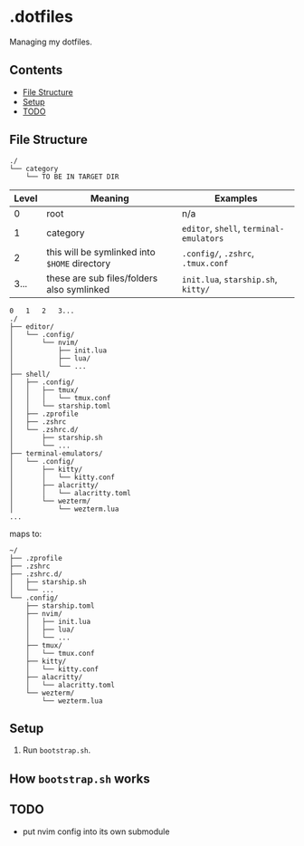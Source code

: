 # .dotfiles

Managing my dotfiles.

<!--toc:ignore-->

## Contents

<!--toc:start-->

- [File Structure](#file-structure)
- [Setup](#setup)
- [TODO](#todo)
<!--toc:end-->

## File Structure

```text
./
└── category
    └── TO BE IN TARGET DIR
```

| Level | Meaning                                       | Examples                                |
| ----- | --------------------------------------------- | --------------------------------------- |
| 0     | root                                          | n/a                                     |
| 1     | category                                      | `editor`, `shell`, `terminal-emulators` |
| 2     | this will be symlinked into `$HOME` directory | `.config/`, `.zshrc`, `.tmux.conf`      |
| 3...  | these are sub files/folders also symlinked    | `init.lua`, `starship.sh`, `kitty/`     |

```text
0   1   2   3...
./
├── editor/
│   └── .config/
│       └── nvim/
│           ├── init.lua
│           ├── lua/
│           └── ...
├── shell/
│   ├── .config/
│   │   ├── tmux/
│   │   │   └── tmux.conf
│   │   └── starship.toml
│   ├── .zprofile
│   ├── .zshrc
│   └── .zshrc.d/
│       ├── starship.sh
│       └── ...
├── terminal-emulators/
│   └── .config/
│       ├── kitty/
│       │   └── kitty.conf
│       ├── alacritty/
│       │   └── alacritty.toml
│       └── wezterm/
│           └── wezterm.lua
...
```

maps to:

```text
~/
├── .zprofile
├── .zshrc
├── .zshrc.d/
│   ├── starship.sh
│   └── ...
└── .config/
    ├── starship.toml
    ├── nvim/
    │   ├── init.lua
    │   ├── lua/
    │   └── ...
    ├── tmux/
    │   └── tmux.conf
    ├── kitty/
    │   └── kitty.conf
    ├── alacritty/
    │   └── alacritty.toml
    └── wezterm/
        └── wezterm.lua
```

## Setup

1. Run `bootstrap.sh`.

<!--toc:ignore-->

## How `bootstrap.sh` works

<!--TODO: finish writing `bootstrap.sh` and explain it here-->

<!--TODO: all planned todos-->

## TODO

- put nvim config into its own submodule

